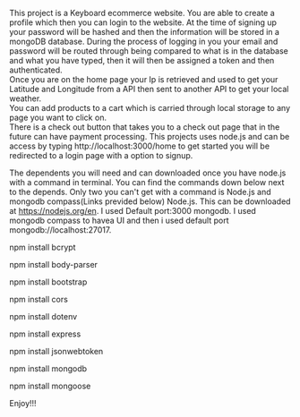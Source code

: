 This project is a Keyboard ecommerce website.  You are able to create a profile which then you can login to the website. 
At the time of signing up your password will be hashed and then the information will be stored in a mongoDB database. 
During the process of logging in you your email and password will be routed through being compared to what is in the database and what you have typed, then it will then be assigned a token and then authenticated.  
Once you are on the home page your Ip is retrieved and used to get your Latitude and Longitude from a API then sent to another API to get your local weather.  
You can add products to a cart which is carried through local storage to any page you want to click on.  
There is a check out button that takes you to a check out page that in the future can have payment processing.
This projects uses node.js and can be access by typing http://localhost:3000/home to get started you will be redirected to a login page with a option to signup.

The dependents you will need and can downloaded once you have node.js with a command in  terminal.  You can find the commands down below next to the depends.  Only two you can't get with a command is Node.js and mongodb compass(Links previded below) 
Node.js.  This can be downloaded at https://nodejs.org/en.  I used Default port:3000
mongodb.  I used mongodb compass to havea UI and then i used default port mongodb://localhost:27017.

npm install bcrypt

npm install body-parser

npm install bootstrap

npm install cors

npm install dotenv

npm install express

npm install jsonwebtoken

npm install mongodb

npm install mongoose 

Enjoy!!!
